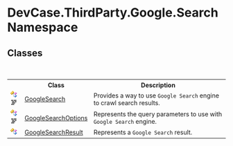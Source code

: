 # DevCase.ThirdParty.Google.Search Namespace
 




## Classes
&nbsp;<table><tr><th></th><th>Class</th><th>Description</th></tr><tr><td>![Public class](media/pubclass.gif "Public class")![Code example](media/CodeExample.png "Code example")</td><td><a href="T_DevCase_ThirdParty_Google_Search_GoogleSearch">GoogleSearch</a></td><td>
Provides a way to use `Google Search` engine to crawl search results.</td></tr><tr><td>![Public class](media/pubclass.gif "Public class")![Code example](media/CodeExample.png "Code example")</td><td><a href="T_DevCase_ThirdParty_Google_Search_GoogleSearchOptions">GoogleSearchOptions</a></td><td>
Represents the query parameters to use with `Google Search` engine.</td></tr><tr><td>![Public class](media/pubclass.gif "Public class")</td><td><a href="T_DevCase_ThirdParty_Google_Search_GoogleSearchResult">GoogleSearchResult</a></td><td>
Represents a `Google Search` result.</td></tr></table>&nbsp;

